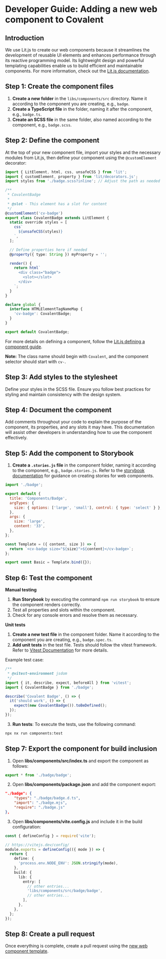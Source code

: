 # Developer Guide: Adding a new web component to Covalent

## Introduction

We use Lit.js to create our web components because it streamlines the development of reusable UI elements and enhances performance through its reactive programming model. Its lightweight design and powerful templating capabilities enable us to build efficient and maintainable components. For more information, check out the [Lit.js documentation](https://lit.dev/).

## Step 1: Create the component files

1. **Create a new folder** in the `libs/components/src` directory. Name it according to the component you are creating, e.g., `badge`.
2. **Create a TypeScript file** in the folder, naming it after the component, e.g., `badge.ts`.
3. **Create an SCSS file** in the same folder, also named according to the component, e.g., `badge.scss`.

## Step 2: Define the component

At the top of your new component file, import your styles and the necessary modules from Lit.js, then define your component using the `@customElement` decorator:

```typescript
import { LitElement, html, css, unsafeCSS } from 'lit';
import { customElement, property } from 'lit/decorators.js';
import styles from './badge.scss?inline'; // Adjust the path as needed

/**
 * CovalentBadge
 *
 * @slot - This element has a slot for content
 */
@customElement('cv-badge')
export class CovalentBadge extends LitElement {
  static override styles = [
    css`
      ${unsafeCSS(styles)}
    `,
  ];

  // Define properties here if needed
  @property({ type: String }) myProperty = '';

  render() {
    return html`
      <div class="badge">
        <slot></slot>
      </div>
    `;
  }
}

declare global {
  interface HTMLElementTagNameMap {
    'cv-badge': CovalentBadge;
  }
}

export default CovalentBadge;
```

For more details on defining a component, follow the [Lit.js defining a component guide](https://lit.dev/docs/components/defining/).

**Note:** The class name should begin with `Covalent`, and the component selector should start with `cv-`.

## Step 3: Add styles to the stylesheet

Define your styles in the SCSS file. Ensure you follow best practices for styling and maintain consistency with the design system.

## Step 4: Document the component

Add comments throughout your code to explain the purpose of the component, its properties, and any slots it may have. This documentation will assist other developers in understanding how to use the component effectively.

## Step 5: Add the component to Storybook

1. **Create a `.stories.js` file** in the component folder, naming it according to the component, e.g., `badge.stories.js`. Refer to the [storybook documentation](https://storybook.js.org/docs/7/writing-stories) for guidance on creating stories for web components.

```javascript
import './badge';

export default {
  title: 'Components/Badge',
  argTypes: {
    size: { options: ['large', 'small'], control: { type: 'select' } },
  },
  args: {
    size: 'large',
    content: '33',
  },
};

const Template = ({ content, size }) => {
  return `<cv-badge size="${size}">${content}</cv-badge>`;
};

export const Basic = Template.bind({});
```

## Step 6: Test the component

**Manual testing**

1. **Run Storybook** by executing the command `npm run storybook` to ensure the component renders correctly.
2. Test all properties and slots within the component.
3. Check for any console errors and resolve them as necessary.

**Unit tests**

1. **Create a new test file** in the component folder. Name it according to the component you are creating, e.g., `badge.spec.ts`.
2. **Add unit tests** in the test file. Tests should follow the vitest framework. Refer to [Vitest Documentation](https://vitest.dev/guide/) for more details.

Example test case:

```typescript
/**
 * @vitest-environment jsdom
 */
import { it, describe, expect, beforeAll } from 'vitest';
import { CovalentBadge } from './badge';

describe('Covalent Badge', () => {
  it('should work', () => {
    expect(new CovalentBadge()).toBeDefined();
  });
});
```

3. **Run tests**: To execute the tests, use the following command:

```bash
npx nx run components:test
```

## Step 7: Export the component for build inclusion

1. Open **libs/components/src/index.ts** and export the component as follows:

```typescript
export * from './badge/badge';
```

2. Open **libs/components/package.json** and add the component export:

```json
"./badge": {
    "types": "./badge/badge.d.ts",
    "import": "./badge.mjs",
    "require": "./badge.js"
},
```

3. Open **libs/components/vite.config.js** and include it in the build configuration:

```typescript
const { defineConfig } = require('vite');

// https://vitejs.dev/config/
module.exports = defineConfig(({ mode }) => {
  return {
    define: {
      'process.env.NODE_ENV': JSON.stringify(mode),
    },
    build: {
      lib: {
        entry: [
          // other entries...
          'libs/components/src/badge/badge',
          // other entries...
        ],
      },
    },
  };
});
```

## Step 8: Create a pull request

Once everything is complete, create a pull request using the [new web component template](https://github.com/Teradata/covalent/tree/main/.github/NEW_WEB_COMPONENT_TEMPLATE.md).
